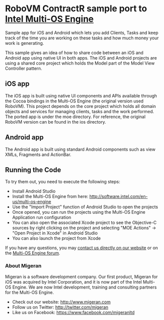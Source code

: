 # RoboVM ContractR sample port to [Intel Multi-OS Engine](http://software.intel.com/en-us/multi-os-engine)

Sample app for iOS and Android which lets you add Clients, Tasks and keep
track of the time you are working on these tasks and how much money your work
is generating.

This sample gives an idea of how to share code between an iOS and Android app
using native UI in both apps. The iOS and Android projects are using a shared
core project which holds the Model part of the Model View Controller pattern.

## iOS app

The iOS app is built using native UI components and APIs available through the
Cocoa bindings in the Multi-OS Engine (the original version used RoboVM). This
project depends on the core project which holds all domain objects and services
for managing clients, tasks and the work performed.
The ported app is under the moe directory.
For reference, the original RoboVM version can be found in the ios directory.

## Android app

The Android app is built using standard Android components such as view XMLs,
Fragments and ActionBar.


## Running the Code

To try them out, you need to execute the following steps:
* Install Android Studio
* Install the Multi-OS Engine from here: http://software.intel.com/en-us/multi-os-engine
* Use the "Import Project" function of Android Studio to open the projects
* Once opened, you can run the projects using the Multi-OS Engine Application run configuration
* You can also open the associated Xcode project to see the Objective-C sources by right clicking on the project and selecting "MOE Actions" -> "Open Project in Xcode" in Android Studio
* You can also launch the project from Xcode

If you have any questions, you may [contact us directly on our website](http://www.migeran.com/contact/) or on the [Multi-OS Engine forum](https://software.intel.com/en-us/forums/multi-os-engine).

### About Migeran

Migeran is a software development company. Our first product, Migeran for iOS was acquired by Intel Corporation, and it is now part of the Intel Multi-OS Engine. We are now Intel development, training and consulting partners for the Multi-OS Engine.

* Check out our website: http://www.migeran.com
* Follow us on Twitter: http://twitter.com/migeran
* Like us on Facebook: https://www.facebook.com/migeranltd
